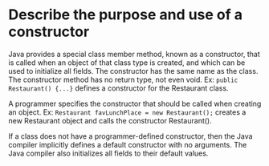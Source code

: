 # Describe the purpose and use of a constructor
Java provides a special class member method, known as a constructor, that is called when an object of that class type is created, and which can be used to initialize all fields.
The constructor has the same name as the class. The constructor method has no return type, not even void. Ex: `public Restaurant() {...}` defines a constructor for the Restaurant class.

A programmer specifies the constructor that should be called when creating an object.
Ex: `Restaurant favLunchPlace = new Restaurant();` creates a new Restaurant object and calls the constructor Restaurant().

If a class does not have a programmer-defined constructor, then the Java compiler implicitly defines a default constructor with no arguments.
The Java compiler also initializes all fields to their default values.
